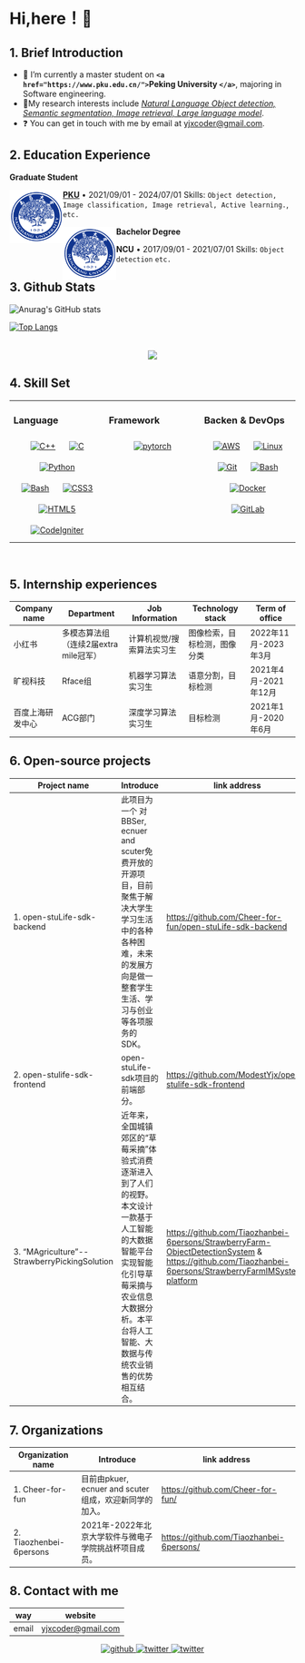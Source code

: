 # Hi,here！👋

## 1. Brief Introduction

- 🔭 I’m currently a master student on **`<a href="https://www.pku.edu.cn/">`Peking University `</a>`**, majoring in Software engineering.
- 🌱My research interests include [*Natural Language Object detection, Semantic segmentation, Image retrieval, Large language model*](https://github.com/JackHCC/NLP-Bubble).
- ❓ You can get in touch with me by email at yjxcoder@gmail.com.

## 2. Education Experience

**Graduate Student**

[<img align="left" height="94px" width="94px" alt="PKU" src="./images/icons/NCU.png"/>](https://www.pku.edu.cn/)

[**PKU**](https://www.pku.edu.cn/) • 2021/09/01 - 2024/07/01
Skills: `Object detection, Image classification, Image retrieval, Active learning.`, `etc.`

[<img align="left" height="94px" width="94px" alt="NCU" src="./images/icons/NCU.png"/>](https://www.pku.edu.cn/)

**Bachelor Degree**

**NCU** • 2017/09/01 - 2021/07/01
Skills: `Object detection` `etc.`

## 3. Github Stats

![Anurag's GitHub stats](https://github-readme-stats.vercel.app/api?username=ModestYjx&show_icons=true)

[![Top Langs](https://github-readme-stats.vercel.app/api/top-langs/?username=ModestYjx&layout=compact)](https://github.com/anuraghazra/github-readme-stats)

<br/>  

<div align="center">
<img src="https://komarev.com/ghpvc/?username=ModestYjx&&style=flat-square" align="center" />
</div>  

## 4. Skill Set  
<table><tr><td valign="top" width="33%">

### Language  
<div align="center">  
<a href="https://www.cplusplus.com/" target="_blank"><img style="margin: 10px" src="https://profilinator.rishav.dev/skills-assets/cplusplus-original.svg" alt="C++" height="50" /></a>  
<a href="https://www.cprogramming.com/" target="_blank"><img style="margin: 10px" src="https://profilinator.rishav.dev/skills-assets/c-original.svg" alt="C" height="50" /></a>  
<a href="https://www.python.org/" target="_blank"><img style="margin: 10px" src="https://profilinator.rishav.dev/skills-assets/python-original.svg" alt="Python" height="50" /></a>  
<a href="https://www.gnu.org/software/bash/" target="_blank"><img style="margin: 10px" src="https://profilinator.rishav.dev/skills-assets/gnu_bash-icon.svg" alt="Bash" height="50" /></a>  
<a href="https://www.w3schools.com/css/" target="_blank"><img style="margin: 10px" src="https://profilinator.rishav.dev/skills-assets/css3-original-wordmark.svg" alt="CSS3" height="50" /></a>  
<a href="https://en.wikipedia.org/wiki/HTML5" target="_blank"><img style="margin: 10px" src="https://profilinator.rishav.dev/skills-assets/html5-original-wordmark.svg" alt="HTML5" height="50" /></a>  
<a href="https://codeigniter.com/" target="_blank"><img style="margin: 10px" src="https://profilinator.rishav.dev/skills-assets/codeigniter.svg" alt="CodeIgniter" height="50" /></a>  
</div>

</td><td valign="top" width="33%">



### Framework  
<div align="center">  
<a href="https://pytorch.org/" target="_blank"><img style="margin: 10px" src="https://profilinator.rishav.dev/skills-assets/pytorch-icon.svg" alt="pytorch" height="50" /></a>  
</div>

</td><td valign="top" width="33%">



### Backen & DevOps  
<div align="center">  
<a href="https://aws.amazon.com/" target="_blank"><img style="margin: 10px" src="https://profilinator.rishav.dev/skills-assets/amazonwebservices-original-wordmark.svg" alt="AWS" height="50" /></a>  
<a href="https://www.linux.org/" target="_blank"><img style="margin: 10px" src="https://profilinator.rishav.dev/skills-assets/linux-original.svg" alt="Linux" height="50" /></a>  
<a href="https://github.com/" target="_blank"><img style="margin: 10px" src="https://profilinator.rishav.dev/skills-assets/git-scm-icon.svg" alt="Git" height="50" /></a>  
<a href="https://www.gnu.org/software/bash/" target="_blank"><img style="margin: 10px" src="https://profilinator.rishav.dev/skills-assets/gnu_bash-icon.svg" alt="Bash" height="50" /></a>  
<a href="https://www.docker.com/" target="_blank"><img style="margin: 10px" src="https://profilinator.rishav.dev/skills-assets/docker-original-wordmark.svg" alt="Docker" height="50" /></a>  
<a href="https://about.gitlab.com/" target="_blank"><img style="margin: 10px" src="https://profilinator.rishav.dev/skills-assets/gitlab.svg" alt="GitLab" height="50" /></a>  
</div>

</td></tr></table>  

<br/>  




## 5. Internship experiences

| Company name     | Department                            | Job Information           | Technology stack             | Term of office       |
| ---------------- | ------------------------------------- | ------------------------- | ---------------------------- | -------------------- |
| 小红书           | 多模态算法组（连续2届extra mile冠军） | 计算机视觉/搜索算法实习生 | 图像检索，目标检测，图像分类 | 2022年11月-2023年3月 |
| 旷视科技         | Rface组                               | 机器学习算法实习生        | 语意分割，目标检测           | 2021年4月-2021年12月 |
| 百度上海研发中心 | ACG部门                               | 深度学习算法实习生        | 目标检测                     | 2021年1月-2020年6月  |

## 6. Open-source projects

| Project name                                   | Introduce                                                                                                                                                                                                      | link address                                                                                                                                           |
| ---------------------------------------------- | -------------------------------------------------------------------------------------------------------------------------------------------------------------------------------------------------------------- | ------------------------------------------------------------------------------------------------------------------------------------------------------ |
| 1. open-stuLife-sdk-backend                    | 此项目为一个 对 BBSer, ecnuer and scuter免费开放的开源项目，目前聚焦于解决大学生学习生活中的各种各种困难，未来的发展方向是做一整套学生生活、学习与创业等各项服务的SDK。                              | https://github.com/Cheer-for-fun/open-stuLife-sdk-backend                                                                                              |
| 2. open-stulife-sdk-frontend                   | open-stuLife-sdk项目的前端部分。                                                                                                                                                                               | https://github.com/ModestYjx/open-stulife-sdk-frontend                                                                                                 |
| 3. “MAgriculture”--StrawberryPickingSolution | 近年来，全国城镇郊区的“草莓采摘”体验式消费逐渐进入到了人们的视野。本文设计一款基于人工智能的大数据智能平台实现智能化引导草莓采摘与农业信息大数据分析。本平台将人工智能、大数据与传统农业销售的优势相互结合。 | https://github.com/Tiaozhanbei-6persons/StrawberryFarm-ObjectDetectionSystem & https://github.com/Tiaozhanbei-6persons/StrawberryFarmIMSystem-platform |

## 7. Organizations

| Organization name       | Introduce                                              | link address                             |
| ----------------------- | ------------------------------------------------------ | ---------------------------------------- |
| 1. Cheer-for-fun        | 目前由pkuer, ecnuer and scuter组成，欢迎新同学的加入。 | https://github.com/Cheer-for-fun/        |
| 2. Tiaozhenbei-6persons | 2021年-2022年北京大学软件与微电子学院挑战杯项目成员。  | https://github.com/Tiaozhanbei-6persons/ |

## 8. Contact with me

| way   | website            |
| ----- | ------------------ |
| email | yjxcoder@gmail.com |

<div align="center">
<a href="https://github.com/ModestYjx" target="_blank">
<img src=https://img.shields.io/badge/github-%2324292e.svg?&style=for-the-badge&logo=github&logoColor=white alt=github style="margin-bottom: 5px;" />
</a>
<a href="https://twitter.com/@jiaxun71762860" target="_blank">
<img src=https://img.shields.io/badge/twitter-%2300acee.svg?&style=for-the-badge&logo=twitter&logoColor=white alt=twitter style="margin-bottom: 5px;" />
</a>
<a href="https://maimai.cn/contact/share/card?u=lqp3mwimqkpj&_share_channel=copy_link" target="_blank">
<img src=https://gimg2.baidu.com/image_search/src=http%3A%2F%2Fimage.codes51.com%2FArticle%2Fimage%2F20160505%2F20160505002237_3798.jpg&refer=http%3A%2F%2Fimage.codes51.com&app=2002&size=f9999,10000&q=a80&n=0&g=0n&fmt=jpeg?sec=1641697394&t=3e832bf30c27ba6aa9c0faf1ee698aa9 alt=twitter style="margin-bottom: 5px;height: 28px" />
</a>  
</div>

